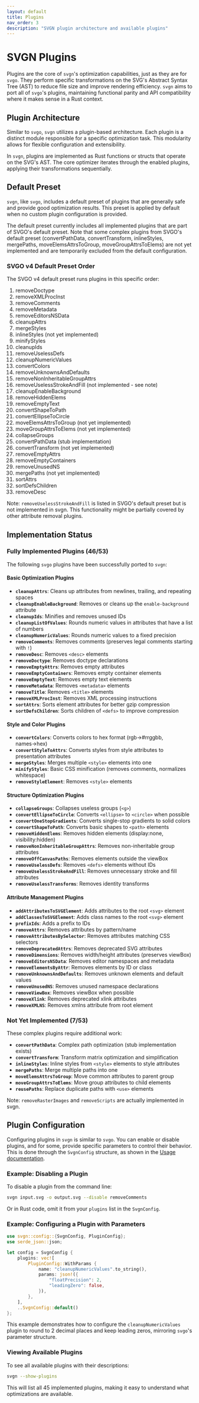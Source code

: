 ```yaml
---
layout: default
title: Plugins
nav_order: 3
description: "SVGN plugin architecture and available plugins"
---
```


# SVGN Plugins

Plugins are the core of `svgn`'s optimization capabilities, just as they are for `svgo`. They perform specific transformations on the SVG's Abstract Syntax Tree (AST) to reduce file size and improve rendering efficiency. `svgn` aims to port all of `svgo`'s plugins, maintaining functional parity and API compatibility where it makes sense in a Rust context.

## Plugin Architecture

Similar to `svgo`, `svgn` utilizes a plugin-based architecture. Each plugin is a distinct module responsible for a specific optimization task. This modularity allows for flexible configuration and extensibility.

In `svgn`, plugins are implemented as Rust functions or structs that operate on the SVG's AST. The core optimizer iterates through the enabled plugins, applying their transformations sequentially.

## Default Preset

`svgn`, like `svgo`, includes a default preset of plugins that are generally safe and provide good optimization results. This preset is applied by default when no custom plugin configuration is provided. 

The default preset currently includes all implemented plugins that are part of SVGO's default preset. Note that some complex plugins from SVGO's default preset (convertPathData, convertTransform, inlineStyles, mergePaths, moveElemsAttrsToGroup, moveGroupAttrsToElems) are not yet implemented and are temporarily excluded from the default configuration.

### SVGO v4 Default Preset Order

The SVGO v4 default preset runs plugins in this specific order:
1. removeDoctype
2. removeXMLProcInst
3. removeComments
4. removeMetadata
5. removeEditorsNSData
6. cleanupAttrs
7. mergeStyles
8. inlineStyles (not yet implemented)
9. minifyStyles
10. cleanupIds
11. removeUselessDefs
12. cleanupNumericValues
13. convertColors
14. removeUnknownsAndDefaults
15. removeNonInheritableGroupAttrs
16. removeUselessStrokeAndFill (not implemented - see note)
17. cleanupEnableBackground
18. removeHiddenElems
19. removeEmptyText
20. convertShapeToPath
21. convertEllipseToCircle
22. moveElemsAttrsToGroup (not yet implemented)
23. moveGroupAttrsToElems (not yet implemented)
24. collapseGroups
25. convertPathData (stub implementation)
26. convertTransform (not yet implemented)
27. removeEmptyAttrs
28. removeEmptyContainers
29. removeUnusedNS
30. mergePaths (not yet implemented)
31. sortAttrs
32. sortDefsChildren
33. removeDesc

Note: `removeUselessStrokeAndFill` is listed in SVGO's default preset but is not implemented in svgn. This functionality might be partially covered by other attribute removal plugins.

## Implementation Status

### Fully Implemented Plugins (46/53)

The following `svgo` plugins have been successfully ported to `svgn`:

#### Basic Optimization Plugins
-   **`cleanupAttrs`**: Cleans up attributes from newlines, trailing, and repeating spaces
-   **`cleanupEnableBackground`**: Removes or cleans up the `enable-background` attribute
-   **`cleanupIds`**: Minifies and removes unused IDs
-   **`cleanupListOfValues`**: Rounds numeric values in attributes that have a list of numbers
-   **`cleanupNumericValues`**: Rounds numeric values to a fixed precision
-   **`removeComments`**: Removes comments (preserves legal comments starting with `!`)
-   **`removeDesc`**: Removes `<desc>` elements
-   **`removeDoctype`**: Removes doctype declarations
-   **`removeEmptyAttrs`**: Removes empty attributes
-   **`removeEmptyContainers`**: Removes empty container elements
-   **`removeEmptyText`**: Removes empty text elements
-   **`removeMetadata`**: Removes `<metadata>` elements
-   **`removeTitle`**: Removes `<title>` elements
-   **`removeXMLProcInst`**: Removes XML processing instructions
-   **`sortAttrs`**: Sorts element attributes for better gzip compression
-   **`sortDefsChildren`**: Sorts children of `<defs>` to improve compression

#### Style and Color Plugins
-   **`convertColors`**: Converts colors to hex format (rgb→#rrggbb, names→hex)
-   **`convertStyleToAttrs`**: Converts styles from style attributes to presentation attributes
-   **`mergeStyles`**: Merges multiple `<style>` elements into one
-   **`minifyStyles`**: Basic CSS minification (removes comments, normalizes whitespace)
-   **`removeStyleElement`**: Removes `<style>` elements

#### Structure Optimization Plugins
-   **`collapseGroups`**: Collapses useless groups (`<g>`)
-   **`convertEllipseToCircle`**: Converts `<ellipse>` to `<circle>` when possible
-   **`convertOneStopGradients`**: Converts single-stop gradients to solid colors
-   **`convertShapeToPath`**: Converts basic shapes to `<path>` elements
-   **`removeHiddenElems`**: Removes hidden elements (display:none, visibility:hidden)
-   **`removeNonInheritableGroupAttrs`**: Removes non-inheritable group attributes
-   **`removeOffCanvasPaths`**: Removes elements outside the viewBox
-   **`removeUselessDefs`**: Removes `<defs>` elements without IDs
-   **`removeUselessStrokeAndFill`**: Removes unnecessary stroke and fill attributes
-   **`removeUselessTransforms`**: Removes identity transforms

#### Attribute Management Plugins
-   **`addAttributesToSVGElement`**: Adds attributes to the root `<svg>` element
-   **`addClassesToSVGElement`**: Adds class names to the root `<svg>` element
-   **`prefixIds`**: Adds a prefix to IDs
-   **`removeAttrs`**: Removes attributes by pattern/name
-   **`removeAttributesBySelector`**: Removes attributes matching CSS selectors
-   **`removeDeprecatedAttrs`**: Removes deprecated SVG attributes
-   **`removeDimensions`**: Removes width/height attributes (preserves viewBox)
-   **`removeEditorsNSData`**: Removes editor namespaces and metadata
-   **`removeElementsByAttr`**: Removes elements by ID or class
-   **`removeUnknownsAndDefaults`**: Removes unknown elements and default values
-   **`removeUnusedNS`**: Removes unused namespace declarations
-   **`removeViewBox`**: Removes viewBox when possible
-   **`removeXlink`**: Removes deprecated xlink attributes
-   **`removeXMLNS`**: Removes xmlns attribute from root element

### Not Yet Implemented (7/53)

These complex plugins require additional work:

-   **`convertPathData`**: Complex path optimization (stub implementation exists)
-   **`convertTransform`**: Transform matrix optimization and simplification
-   **`inlineStyles`**: Inline styles from `<style>` elements to style attributes
-   **`mergePaths`**: Merge multiple paths into one
-   **`moveElemsAttrsToGroup`**: Move common attributes to parent group
-   **`moveGroupAttrsToElems`**: Move group attributes to child elements
-   **`reusePaths`**: Replace duplicate paths with `<use>` elements

Note: `removeRasterImages` and `removeScripts` are actually implemented in svgn.

## Plugin Configuration

Configuring plugins in `svgn` is similar to `svgo`. You can enable or disable plugins, and for some, provide specific parameters to control their behavior. This is done through the `SvgnConfig` structure, as shown in the [Usage documentation](./usage.md).

### Example: Disabling a Plugin

To disable a plugin from the command line:

```bash
svgn input.svg -o output.svg --disable removeComments
```

Or in Rust code, omit it from your `plugins` list in the `SvgnConfig`.

### Example: Configuring a Plugin with Parameters

```rust
use svgn::config::{SvgnConfig, PluginConfig};
use serde_json::json;

let config = SvgnConfig {
    plugins: vec![
        PluginConfig::WithParams {
            name: "cleanupNumericValues".to_string(),
            params: json!({
                "floatPrecision": 2,
                "leadingZero": false,
            }),
        },
    ],
    ..SvgnConfig::default()
};
```

This example demonstrates how to configure the `cleanupNumericValues` plugin to round to 2 decimal places and keep leading zeros, mirroring `svgo`'s parameter structure.

### Viewing Available Plugins

To see all available plugins with their descriptions:

```bash
svgn --show-plugins
```

This will list all 45 implemented plugins, making it easy to understand what optimizations are available.
